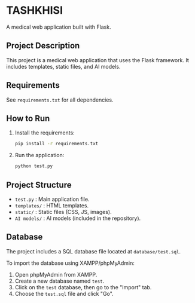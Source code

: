 # TASHKHISI

A medical web application built with Flask.

## Project Description

This project is a medical web application that uses the Flask framework. It includes templates, static files, and AI models.

## Requirements

See `requirements.txt` for all dependencies.

## How to Run

1. Install the requirements:
    ```bash
    pip install -r requirements.txt
    ```
2. Run the application:
    ```bash
    python test.py
    ```

## Project Structure

- `test.py` : Main application file.
- `templates/` : HTML templates.
- `static/` : Static files (CSS, JS, images).
- `AI models/` : AI models (included in the repository).

## Database

The project includes a SQL database file located at `database/test.sql`.

To import the database using XAMPP/phpMyAdmin:
1. Open phpMyAdmin from XAMPP.
2. Create a new database named `test`.
3. Click on the `test` database, then go to the "Import" tab.
4. Choose the `test.sql` file and click "Go". 